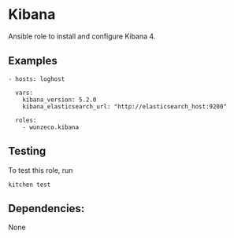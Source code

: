 Kibana
========

Ansible role to install and configure Kibana 4.


## Examples

```
- hosts: loghost

  vars:
    kibana_version: 5.2.0
	kibana_elasticsearch_url: "http://elasticsearch_host:9200"

  roles:
    - wunzeco.kibana
```

## Testing

To test this role, run

```
kitchen test
```


## Dependencies:

None
